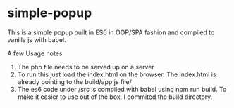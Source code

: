 # simple-popup

This is a simple popup built in ES6 in OOP/SPA fashion and compiled to vanilla js with babel.

A few Usage notes
1. The php file needs to be served up on a server
2. To run this just load the index.html on the browser. The index.html is already pointing to the build/app.js file/
3. The es6 code under /src is compiled with babel using npm run build. To make it easier to use out of the box, I commited the build directory.

